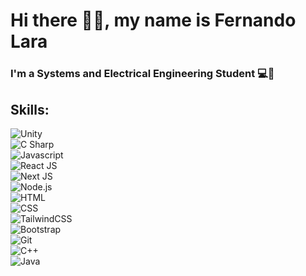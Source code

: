 # Hi there 👋😁, my name is Fernando Lara
### I'm a Systems and Electrical Engineering Student 💻🤖

## Skills:
![Unity](https://img.shields.io/badge/Unity-ffffff?style=for-the-badge&logo=unity&logoColor=white&labelColor=101010)</br>
![C Sharp](https://img.shields.io/badge/C_Sharp-239120?style=for-the-badge&logo=c-sharp&logoColor=white&labelColor=101010)</br>
![Javascript](https://img.shields.io/badge/JavaScript-F7DF1E?style=for-the-badge&logo=javascript&logoColor=white&labelColor=101010)</br>
![React JS](https://img.shields.io/badge/React_JS-61DAFB?style=for-the-badge&logo=react&logoColor=white&labelColor=101010)</br>
![Next JS](https://img.shields.io/badge/Next_JS-ffffff?style=for-the-badge&logo=next.js&logoColor=white&labelColor=101010)</br>
![Node.js](https://img.shields.io/badge/Node.js-339933?style=for-the-badge&logo=node.js&logoColor=white&labelColor=101010)</br>
![HTML](https://img.shields.io/badge/HTML-E34F26?style=for-the-badge&logo=html5&logoColor=white&labelColor=101010)</br>
![CSS](https://img.shields.io/badge/CSS-1572B6?style=for-the-badge&logo=css3&logoColor=white&labelColor=101010)</br>
![TailwindCSS](https://img.shields.io/badge/TailwindCSS-38B2AC?style=for-the-badge&logo=tailwind-css&logoColor=white&labelColor=101010)</br>
![Bootstrap](https://img.shields.io/badge/Bootstrap-7952B3?style=for-the-badge&logo=bootstrap&logoColor=white&labelColor=101010)</br>
![Git](https://img.shields.io/badge/Git-F05032?style=for-the-badge&logo=git&logoColor=white&labelColor=101010)</br>
![C++](https://img.shields.io/badge/CPP-00599C?style=for-the-badge&logo=c%2B%2B&logoColor=white&labelColor=101010)</br>
![Java](https://img.shields.io/badge/Java-007396?style=for-the-badge&logo=java&logoColor=white&labelColor=101010)</br>


